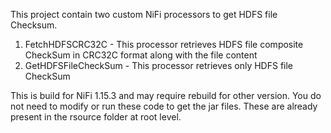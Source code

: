 This project contain two custom NiFi processors to get HDFS file Checksum. 
1) FetchHDFSCRC32C - This processor retrieves HDFS file composite CheckSum in CRC32C format along with the file content
2) GetHDFSFileCheckSum - This processor retrieves only HDFS file CheckSum

This is build for NiFi 1.15.3 and may require rebuild for other version. You do not need to modify or run these code to get the jar files. These are already present in the rsource folder at root level.
